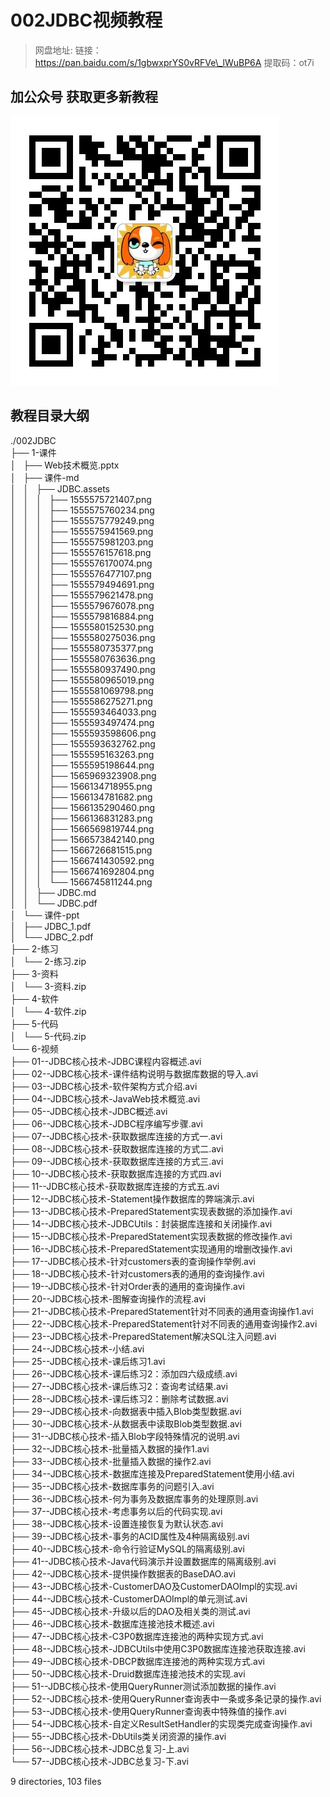 # 002JDBC视频教程

> 网盘地址: 链接：https://pan.baidu.com/s/1gbwxprYS0vRFVe\_lWuBP6A 提取码：ot7i

## 加公众号 获取更多新教程
 ![](assets/vxlogo.jpg)
## 教程目录大纲
./002JDBC  
├── 1-课件  
│   ├── Web技术概览.pptx  
│   ├── 课件-md  
│   │   ├── JDBC.assets  
│   │   │   ├── 1555575721407.png  
│   │   │   ├── 1555575760234.png  
│   │   │   ├── 1555575779249.png  
│   │   │   ├── 1555575941569.png  
│   │   │   ├── 1555575981203.png  
│   │   │   ├── 1555576157618.png  
│   │   │   ├── 1555576170074.png  
│   │   │   ├── 1555576477107.png  
│   │   │   ├── 1555579494691.png  
│   │   │   ├── 1555579621478.png  
│   │   │   ├── 1555579676078.png  
│   │   │   ├── 1555579816884.png  
│   │   │   ├── 1555580152530.png  
│   │   │   ├── 1555580275036.png  
│   │   │   ├── 1555580735377.png  
│   │   │   ├── 1555580763636.png  
│   │   │   ├── 1555580937490.png  
│   │   │   ├── 1555580965019.png  
│   │   │   ├── 1555581069798.png  
│   │   │   ├── 1555586275271.png  
│   │   │   ├── 1555593464033.png  
│   │   │   ├── 1555593497474.png  
│   │   │   ├── 1555593598606.png  
│   │   │   ├── 1555593632762.png  
│   │   │   ├── 1555595163263.png  
│   │   │   ├── 1555595198644.png  
│   │   │   ├── 1565969323908.png  
│   │   │   ├── 1566134718955.png  
│   │   │   ├── 1566134781682.png  
│   │   │   ├── 1566135290460.png  
│   │   │   ├── 1566136831283.png  
│   │   │   ├── 1566569819744.png  
│   │   │   ├── 1566573842140.png  
│   │   │   ├── 1566726681515.png  
│   │   │   ├── 1566741430592.png  
│   │   │   ├── 1566741692804.png  
│   │   │   └── 1566745811244.png  
│   │   ├── JDBC.md  
│   │   └── JDBC.pdf  
│   └── 课件-ppt  
│       ├── JDBC_1.pdf  
│       └── JDBC_2.pdf  
├── 2-练习  
│   └── 2-练习.zip  
├── 3-资料  
│   └── 3-资料.zip  
├── 4-软件  
│   └── 4-软件.zip  
├── 5-代码  
│   └── 5-代码.zip  
└── 6-视频  
    ├── 01--JDBC核心技术-JDBC课程内容概述.avi  
    ├── 02--JDBC核心技术-课件结构说明与数据库数据的导入.avi  
    ├── 03--JDBC核心技术-软件架构方式介绍.avi  
    ├── 04--JDBC核心技术-JavaWeb技术概览.avi  
    ├── 05--JDBC核心技术-JDBC概述.avi  
    ├── 06--JDBC核心技术-JDBC程序编写步骤.avi  
    ├── 07--JDBC核心技术-获取数据库连接的方式一.avi  
    ├── 08--JDBC核心技术-获取数据库连接的方式二.avi  
    ├── 09--JDBC核心技术-获取数据库连接的方式三.avi  
    ├── 10--JDBC核心技术-获取数据库连接的方式四.avi  
    ├── 11--JDBC核心技术-获取数据库连接的方式五.avi  
    ├── 12--JDBC核心技术-Statement操作数据库的弊端演示.avi  
    ├── 13--JDBC核心技术-PreparedStatement实现表数据的添加操作.avi  
    ├── 14--JDBC核心技术-JDBCUtils：封装据库连接和关闭操作.avi  
    ├── 15--JDBC核心技术-PreparedStatement实现表数据的修改操作.avi  
    ├── 16--JDBC核心技术-PreparedStatement实现通用的增删改操作.avi  
    ├── 17--JDBC核心技术-针对customers表的查询操作举例.avi  
    ├── 18--JDBC核心技术-针对customers表的通用的查询操作.avi  
    ├── 19--JDBC核心技术-针对Order表的通用的查询操作.avi  
    ├── 20--JDBC核心技术-图解查询操作的流程.avi  
    ├── 21--JDBC核心技术-PreparedStatement针对不同表的通用查询操作1.avi  
    ├── 22--JDBC核心技术-PreparedStatement针对不同表的通用查询操作2.avi  
    ├── 23--JDBC核心技术-PreparedStatement解决SQL注入问题.avi  
    ├── 24--JDBC核心技术-小结.avi  
    ├── 25--JDBC核心技术-课后练习1.avi  
    ├── 26--JDBC核心技术-课后练习2：添加四六级成绩.avi  
    ├── 27--JDBC核心技术-课后练习2：查询考试结果.avi  
    ├── 28--JDBC核心技术-课后练习2：删除考试数据.avi  
    ├── 29--JDBC核心技术-向数据表中插入Blob类型数据.avi  
    ├── 30--JDBC核心技术-从数据表中读取Blob类型数据.avi  
    ├── 31--JDBC核心技术-插入Blob字段特殊情况的说明.avi  
    ├── 32--JDBC核心技术-批量插入数据的操作1.avi  
    ├── 33--JDBC核心技术-批量插入数据的操作2.avi  
    ├── 34--JDBC核心技术-数据库连接及PreparedStatement使用小结.avi  
    ├── 35--JDBC核心技术-数据库事务的问题引入.avi  
    ├── 36--JDBC核心技术-何为事务及数据库事务的处理原则.avi  
    ├── 37--JDBC核心技术-考虑事务以后的代码实现.avi  
    ├── 38--JDBC核心技术-设置连接恢复为默认状态.avi  
    ├── 39--JDBC核心技术-事务的ACID属性及4种隔离级别.avi  
    ├── 40--JDBC核心技术-命令行验证MySQL的隔离级别.avi  
    ├── 41--JDBC核心技术-Java代码演示并设置数据库的隔离级别.avi  
    ├── 42--JDBC核心技术-提供操作数据表的BaseDAO.avi  
    ├── 43--JDBC核心技术-CustomerDAO及CustomerDAOImpl的实现.avi  
    ├── 44--JDBC核心技术-CustomerDAOImpl的单元测试.avi  
    ├── 45--JDBC核心技术-升级以后的DAO及相关类的测试.avi  
    ├── 46--JDBC核心技术-数据库连接池技术概述.avi  
    ├── 47--JDBC核心技术-C3P0数据库连接池的两种实现方式.avi  
    ├── 48--JDBC核心技术-JDBCUtils中使用C3P0数据库连接池获取连接.avi  
    ├── 49--JDBC核心技术-DBCP数据库连接池的两种实现方式.avi  
    ├── 50--JDBC核心技术-Druid数据库连接池技术的实现.avi  
    ├── 51--JDBC核心技术-使用QueryRunner测试添加数据的操作.avi  
    ├── 52--JDBC核心技术-使用QueryRunner查询表中一条或多条记录的操作.avi  
    ├── 53--JDBC核心技术-使用QueryRunner查询表中特殊值的操作.avi  
    ├── 54--JDBC核心技术-自定义ResultSetHandler的实现类完成查询操作.avi  
    ├── 55--JDBC核心技术-DbUtils类关闭资源的操作.avi  
    ├── 56--JDBC核心技术-JDBC总复习-上.avi  
    └── 57--JDBC核心技术-JDBC总复习-下.avi  
  
9 directories, 103 files  
